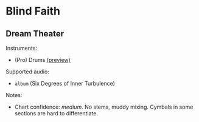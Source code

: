 # Blind Faith

## Dream Theater

Instruments:

  * (Pro) Drums [(preview)](http://pages.cs.wisc.edu/~tolly/customs/?title=blind-faith&artist=dream-theater)

Supported audio:

  * `album` (Six Degrees of Inner Turbulence)

Notes:

  * Chart confidence: *medium*. No stems, muddy mixing. Cymbals in some sections are hard to differentiate.

